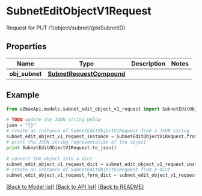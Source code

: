 # SubnetEditObjectV1Request

Request for PUT /1/object/subnet/{pkiSubnetID}

## Properties
Name | Type | Description | Notes
------------ | ------------- | ------------- | -------------
**obj_subnet** | [**SubnetRequestCompound**](SubnetRequestCompound.md) |  | 

## Example

```python
from eZmaxApi.models.subnet_edit_object_v1_request import SubnetEditObjectV1Request

# TODO update the JSON string below
json = "{}"
# create an instance of SubnetEditObjectV1Request from a JSON string
subnet_edit_object_v1_request_instance = SubnetEditObjectV1Request.from_json(json)
# print the JSON string representation of the object
print SubnetEditObjectV1Request.to_json()

# convert the object into a dict
subnet_edit_object_v1_request_dict = subnet_edit_object_v1_request_instance.to_dict()
# create an instance of SubnetEditObjectV1Request from a dict
subnet_edit_object_v1_request_form_dict = subnet_edit_object_v1_request.from_dict(subnet_edit_object_v1_request_dict)
```
[[Back to Model list]](../README.md#documentation-for-models) [[Back to API list]](../README.md#documentation-for-api-endpoints) [[Back to README]](../README.md)


